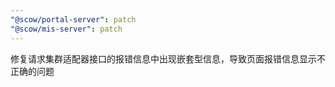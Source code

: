 ```yaml
---
"@scow/portal-server": patch
"@scow/mis-server": patch
---
```


修复请求集群适配器接口的报错信息中出现嵌套型信息，导致页面报错信息显示不正确的问题

